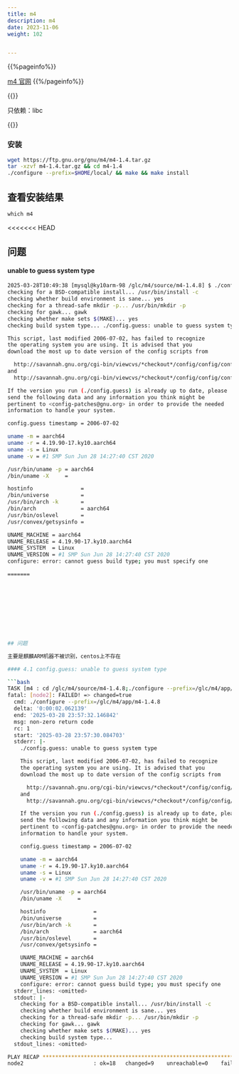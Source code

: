 ```yaml
---
title: m4
description: m4
date: 2023-11-06
weight: 102


---
```

<style>
th, td {
  border: 1px solid rgb(190, 190, 190);
}
</style>
{{%pageinfo%}}

[m4 官网](https://ftp.gnu.org/gnu/m4/)
{{%/pageinfo%}}



{{<note>}}
<!---->
只依赖：libc


{{</note>}}


### 安装
```bash
wget https://ftp.gnu.org/gnu/m4/m4-1.4.tar.gz
tar -xzvf m4-1.4.tar.gz && cd m4-1.4
./configure --prefix=$HOME/local/ && make && make install
```


## 查看安装结果
```sql
which m4
```

<<<<<<< HEAD
## 问题


#### unable to guess system type

```bash
2025-03-28T10:49:38 [mysql@ky10arm-98 /glc/m4/source/m4-1.4.8] $ ./configure --prefix=/glc/m4/app/m4-1.4.8
checking for a BSD-compatible install... /usr/bin/install -c
checking whether build environment is sane... yes
checking for a thread-safe mkdir -p... /usr/bin/mkdir -p
checking for gawk... gawk
checking whether make sets $(MAKE)... yes
checking build system type... ./config.guess: unable to guess system type

This script, last modified 2006-07-02, has failed to recognize
the operating system you are using. It is advised that you
download the most up to date version of the config scripts from

  http://savannah.gnu.org/cgi-bin/viewcvs/*checkout*/config/config/config.guess
and
  http://savannah.gnu.org/cgi-bin/viewcvs/*checkout*/config/config/config.sub

If the version you run (./config.guess) is already up to date, please
send the following data and any information you think might be
pertinent to <config-patches@gnu.org> in order to provide the needed
information to handle your system.

config.guess timestamp = 2006-07-02

uname -m = aarch64
uname -r = 4.19.90-17.ky10.aarch64
uname -s = Linux
uname -v = #1 SMP Sun Jun 28 14:27:40 CST 2020

/usr/bin/uname -p = aarch64
/bin/uname -X     =

hostinfo               =
/bin/universe          =
/usr/bin/arch -k       =
/bin/arch              = aarch64
/usr/bin/oslevel       =
/usr/convex/getsysinfo =

UNAME_MACHINE = aarch64
UNAME_RELEASE = 4.19.90-17.ky10.aarch64
UNAME_SYSTEM  = Linux
UNAME_VERSION = #1 SMP Sun Jun 28 14:27:40 CST 2020
configure: error: cannot guess build type; you must specify one

=======










## 问题

主要是麒麟ARM机器不被识别，centos上不存在

#### 4.1 config.guess: unable to guess system type

```bash
TASK [m4 : cd /glc/m4/source/m4-1.4.8;./configure --prefix=/glc/m4/app/m4-1.4.8] ************************************************************************************************************************************************************************************************************
fatal: [node2]: FAILED! => changed=true
  cmd: ./configure --prefix=/glc/m4/app/m4-1.4.8
  delta: '0:00:02.062139'
  end: '2025-03-28 23:57:32.146842'
  msg: non-zero return code
  rc: 1
  start: '2025-03-28 23:57:30.084703'
  stderr: |-
    ./config.guess: unable to guess system type

    This script, last modified 2006-07-02, has failed to recognize
    the operating system you are using. It is advised that you
    download the most up to date version of the config scripts from

      http://savannah.gnu.org/cgi-bin/viewcvs/*checkout*/config/config/config.guess
    and
      http://savannah.gnu.org/cgi-bin/viewcvs/*checkout*/config/config/config.sub

    If the version you run (./config.guess) is already up to date, please
    send the following data and any information you think might be
    pertinent to <config-patches@gnu.org> in order to provide the needed
    information to handle your system.

    config.guess timestamp = 2006-07-02

    uname -m = aarch64
    uname -r = 4.19.90-17.ky10.aarch64
    uname -s = Linux
    uname -v = #1 SMP Sun Jun 28 14:27:40 CST 2020

    /usr/bin/uname -p = aarch64
    /bin/uname -X     =

    hostinfo               =
    /bin/universe          =
    /usr/bin/arch -k       =
    /bin/arch              = aarch64
    /usr/bin/oslevel       =
    /usr/convex/getsysinfo =

    UNAME_MACHINE = aarch64
    UNAME_RELEASE = 4.19.90-17.ky10.aarch64
    UNAME_SYSTEM  = Linux
    UNAME_VERSION = #1 SMP Sun Jun 28 14:27:40 CST 2020
    configure: error: cannot guess build type; you must specify one
  stderr_lines: <omitted>
  stdout: |-
    checking for a BSD-compatible install... /usr/bin/install -c
    checking whether build environment is sane... yes
    checking for a thread-safe mkdir -p... /usr/bin/mkdir -p
    checking for gawk... gawk
    checking whether make sets $(MAKE)... yes
    checking build system type...
  stdout_lines: <omitted>

PLAY RECAP **********************************************************************************************************************************************************************************************************************************************************************************
node2                      : ok=18   changed=9    unreachable=0    failed=1    skipped=8    rescued=0    ignored=0
```



